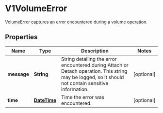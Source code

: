 

# V1VolumeError

VolumeError captures an error encountered during a volume operation.
## Properties

Name | Type | Description | Notes
------------ | ------------- | ------------- | -------------
**message** | **String** | String detailing the error encountered during Attach or Detach operation. This string may be logged, so it should not contain sensitive information. |  [optional]
**time** | [**DateTime**](DateTime.md) | Time the error was encountered. |  [optional]



